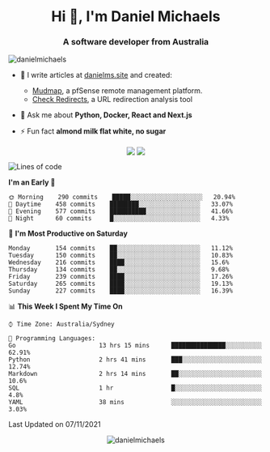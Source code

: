 <h1 align="center">Hi 👋, I'm Daniel Michaels</h1>
<h3 align="center">A software developer from Australia</h3>
<p align="left"> <img src="https://komarev.com/ghpvc/?username=danielmichaels" alt="danielmichaels" /> </p>

- 📝 I write articles at [danielms.site](https://danielms.site?ref=danielmichaels-github) and created:
    - [Mudmap](https://mudmap.io?ref=danielmichaels-github), a pfSense remote management platform.
    - [Check Redirects](https://www.check-redirects.com?ref=danielmichaels-github), a URL redirection analysis tool
- 💬 Ask me about **Python, Docker, React and Next.js**

- ⚡ Fun fact **almond milk flat white, no sugar**

<p align="center">
<a href="https://twitter.com/dansult" target="_blank"><img align="center" src="https://img.shields.io/badge/twitter-%231DA1F2.svg?&style=for-the-badge&logo=twitter&logoColor=white"></a>
<a href="https://linkedin.com/in/daniel-michaels" target="_blank"><img align="center" src="https://img.shields.io/badge/linkedin-%230077B5.svg?&style=for-the-badge&logo=linkedin&logoColor=white"></a>
</p>

<!--START_SECTION:waka-->
![Lines of code](https://img.shields.io/badge/From%20Hello%20World%20I%27ve%20Written-387811%20lines%20of%20code-blue)

**I'm an Early 🐤** 

```text
🌞 Morning    290 commits    █████░░░░░░░░░░░░░░░░░░░░   20.94% 
🌆 Daytime    458 commits    ████████░░░░░░░░░░░░░░░░░   33.07% 
🌃 Evening    577 commits    ██████████░░░░░░░░░░░░░░░   41.66% 
🌙 Night      60 commits     █░░░░░░░░░░░░░░░░░░░░░░░░   4.33%

```
📅 **I'm Most Productive on Saturday** 

```text
Monday       154 commits    ██░░░░░░░░░░░░░░░░░░░░░░░   11.12% 
Tuesday      150 commits    ██░░░░░░░░░░░░░░░░░░░░░░░   10.83% 
Wednesday    216 commits    ████░░░░░░░░░░░░░░░░░░░░░   15.6% 
Thursday     134 commits    ██░░░░░░░░░░░░░░░░░░░░░░░   9.68% 
Friday       239 commits    ████░░░░░░░░░░░░░░░░░░░░░   17.26% 
Saturday     265 commits    ████░░░░░░░░░░░░░░░░░░░░░   19.13% 
Sunday       227 commits    ████░░░░░░░░░░░░░░░░░░░░░   16.39%

```


📊 **This Week I Spent My Time On** 

```text
⌚︎ Time Zone: Australia/Sydney

💬 Programming Languages: 
Go                       13 hrs 15 mins      ███████████████░░░░░░░░░░   62.91% 
Python                   2 hrs 41 mins       ███░░░░░░░░░░░░░░░░░░░░░░   12.74% 
Markdown                 2 hrs 14 mins       ██░░░░░░░░░░░░░░░░░░░░░░░   10.6% 
SQL                      1 hr                █░░░░░░░░░░░░░░░░░░░░░░░░   4.8% 
YAML                     38 mins             ░░░░░░░░░░░░░░░░░░░░░░░░░   3.03%

```


 Last Updated on 07/11/2021
<!--END_SECTION:waka-->

<p align="center"> <img src="https://github-readme-stats.vercel.app/api?username=danielmichaels&show_icons=true" alt="danielmichaels" /> </p>

